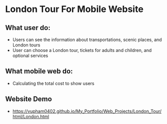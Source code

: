 # London Tour For Mobile Website

## What user do:
  - Users can see the information about transportations, scenic places, and London tours
  - User can choose a London tour, tickets for adults and children, and optional services

## What mobile web do:
  - Calculating the total cost to show users

## Website Demo
  - https://vupham0402.github.io/My_Portfolio/Web_Projects/London_Tour/html/London.html
